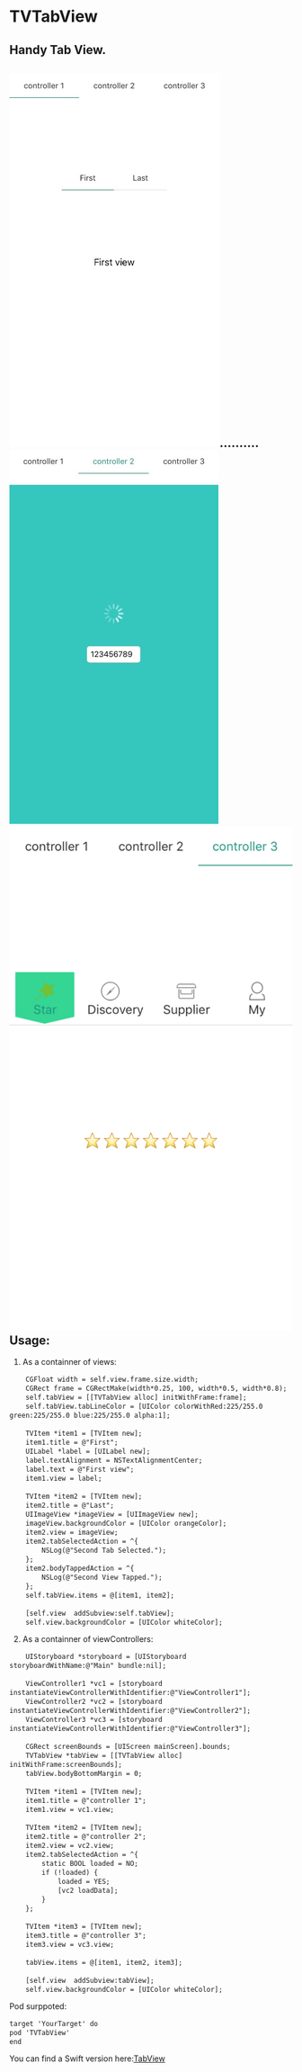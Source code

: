 # TVTabView
Handy Tab View.
---
![TV1](https://github.com/DingHub/ScreenShots/blob/master/TVTabView/1.png)..........
![TV0](https://github.com/DingHub/ScreenShots/blob/master/TVTabView/0.png)
![TV2](https://github.com/DingHub/ScreenShots/blob/master/TVTabView/2.jpg)
Usage:
---
1. As a containner of views:
```
    CGFloat width = self.view.frame.size.width;
    CGRect frame = CGRectMake(width*0.25, 100, width*0.5, width*0.8);
    self.tabView = [[TVTabView alloc] initWithFrame:frame];
    self.tabView.tabLineColor = [UIColor colorWithRed:225/255.0 green:225/255.0 blue:225/255.0 alpha:1];
    
    TVItem *item1 = [TVItem new];
    item1.title = @"First";
    UILabel *label = [UILabel new];
    label.textAlignment = NSTextAlignmentCenter;
    label.text = @"First view";
    item1.view = label;
    
    TVItem *item2 = [TVItem new];
    item2.title = @"Last";
    UIImageView *imageView = [UIImageView new];
    imageView.backgroundColor = [UIColor orangeColor];
    item2.view = imageView;
    item2.tabSelectedAction = ^{
        NSLog(@"Second Tab Selected.");
    };
    item2.bodyTappedAction = ^{
        NSLog(@"Second View Tapped.");
    };
    self.tabView.items = @[item1, item2];
    
    [self.view  addSubview:self.tabView];
    self.view.backgroundColor = [UIColor whiteColor];
```
2. As a containner of viewControllers:
```
    UIStoryboard *storyboard = [UIStoryboard storyboardWithName:@"Main" bundle:nil];
    
    ViewController1 *vc1 = [storyboard instantiateViewControllerWithIdentifier:@"ViewController1"];
    ViewController2 *vc2 = [storyboard instantiateViewControllerWithIdentifier:@"ViewController2"];
    ViewController3 *vc3 = [storyboard instantiateViewControllerWithIdentifier:@"ViewController3"];
    
    CGRect screenBounds = [UIScreen mainScreen].bounds;
    TVTabView *tabView = [[TVTabView alloc] initWithFrame:screenBounds];
    tabView.bodyBottomMargin = 0;
    
    TVItem *item1 = [TVItem new];
    item1.title = @"controller 1";
    item1.view = vc1.view;
    
    TVItem *item2 = [TVItem new];
    item2.title = @"controller 2";
    item2.view = vc2.view;
    item2.tabSelectedAction = ^{
        static BOOL loaded = NO;
        if (!loaded) {
            loaded = YES;
            [vc2 loadData];
        }
    };
    
    TVItem *item3 = [TVItem new];
    item3.title = @"controller 3";
    item3.view = vc3.view;
    
    tabView.items = @[item1, item2, item3];
    
    [self.view  addSubview:tabView];
    self.view.backgroundColor = [UIColor whiteColor];
```
Pod surppoted:
```
target 'YourTarget' do
pod 'TVTabView'
end
```
You can find a Swift version here:[TabView](https://github.com/DingHub/TabView)
